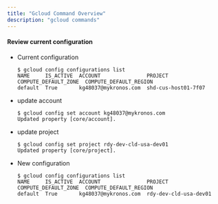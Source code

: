 ```yaml
---
title: "Gcloud Command Overview"
description: "gcloud commands"
---
```


#### Review current configuration

- Current configuration

  ```shell
  $ gcloud config configurations list
  NAME     IS_ACTIVE  ACCOUNT               PROJECT              COMPUTE_DEFAULT_ZONE  COMPUTE_DEFAULT_REGION
  default  True       kg48037@mykronos.com  shd-cus-host01-7f07
  ```

- update account

  ```shell
  $ gcloud config set account kg48037@mykronos.com
  Updated property [core/account].
  ```

- update project

  ```shell
  $ gcloud config set project rdy-dev-cld-usa-dev01
  Updated property [core/project].
  ```

- New configuration

  ```shell
  $ gcloud config configurations list
  NAME     IS_ACTIVE  ACCOUNT               PROJECT                COMPUTE_DEFAULT_ZONE  COMPUTE_DEFAULT_REGION
  default  True       kg48037@mykronos.com  rdy-dev-cld-usa-dev01
  ```
